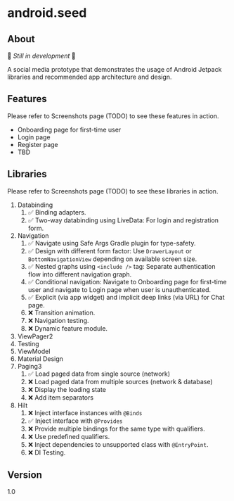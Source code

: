 # android.seed

## About

🚀 *Still in development* 🚀

A social media prototype that demonstrates the usage of Android Jetpack libraries and recommended app architecture and design.

## Features

Please refer to Screenshots page (TODO) to see these features in action.

* Onboarding page for first-time user
* Login page
* Register page
* TBD

## Libraries

Please refer to Screenshots page (TODO) to see these libraries in action.

1. Databinding
   1. ✅ Binding adapters.
   2. ✅ Two-way databinding using LiveData: For login and registration form.
2. Navigation
   1. ✅ Navigate using Safe Args Gradle plugin for type-safety.
   2. ✅ Design with different form factor: Use `DrawerLayout` or `BottomNavigationView` depending on available screen size.
   3. ✅ Nested graphs using `<include />` tag: Separate authentication flow into different navigation graph.
   4. ✅ Conditional navigation: Navigate to Onboarding page for first-time user and navigate to Login page when user is unauthenticated.
   5. ✅ Explicit (via app widget) and implicit deep links (via URL) for Chat page.
   6. ❌ Transition animation.
   7. ❌ Navigation testing.
   8. ❌ Dynamic feature module.
3. ViewPager2
4. Testing
5. ViewModel
6. Material Design
7. Paging3
   1. ✅ Load paged data from single source (network)
   2. ❌ Load paged data from multiple sources (network & database)
   2. ❌ Display the loading state
   3. ❌ Add item separators
8. Hilt
   1. ❌ Inject interface instances with `@Binds`
   2. ✅ Inject interface with `@Provides`
   3. ❌ Provide multiple bindings for the same type with qualifiers.
   4. ❌ Use predefined qualifiers.
   5. ❌ Inject dependencies to unsupported class with `@EntryPoint`.
   6. ❌ DI Testing.

## Version

1.0
